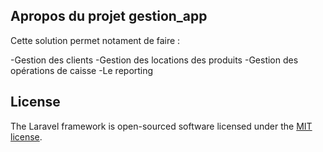 

## Apropos du projet gestion_app

Cette solution permet notament de faire :

-Gestion des clients
-Gestion des locations des produits
-Gestion des opérations de caisse
-Le reporting
## License

The Laravel framework is open-sourced software licensed under the [MIT license](https://opensource.org/licenses/MIT).
